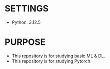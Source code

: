 # SETTINGS
- Python: 3.12.5
# PURPOSE
- This repository is for studying basic ML & DL.
- This repository is for studying Pytorch.
